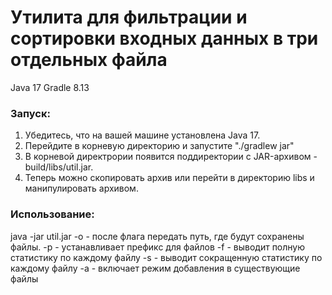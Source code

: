 # Утилита для фильтрации и сортировки входных данных в три отдельных файла

Java 17
Gradle 8.13

### Запуск: 
  1) Убедитесь, что на вашей машине установлена Java 17.
  2) Перейдите в корневую директорию и запустите "./gradlew jar"
  3) В корневой директрории появится поддиректории с JAR-архивом - build/libs/util.jar.
  4) Теперь можно скопировать архив или перейти в директорию libs и манипулировать архивом.

### Использование:
  java -jar util.jar
  -o - после флага передать путь, где будут сохранены файлы.
  -p - устанавливает префикс для файлов
  -f - выводит полную статистику по каждому файлу
  -s - выводит сокращенную статистику по каждому файлу
  -a - включает режим добавления в существующие файлы
